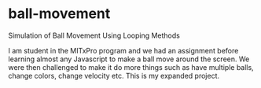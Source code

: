 # ball-movement
Simulation of Ball Movement Using Looping Methods

I am student in the MITxPro program and we had an assignment before learning almost any Javascript to make a ball move around the screen. We were then challenged to make it do more things such as have multiple balls, change colors, change velocity etc. This is my expanded project. 

